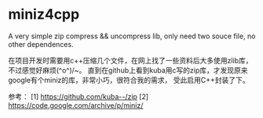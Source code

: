 # miniz4cpp
A very simple zip compress &amp;&amp; uncompress lib, only need two souce file, no other dependences.

在项目开发时需要用c++压缩几个文件，在网上找了一些资料后大多使用zlib库，不过感觉好麻烦\(^o^)/~。
直到在github上看到kuba用c写的zip库，才发现原来google有个miniz的库，非常小巧，很符合我的需求，
受此启用C++封装了下。

参考：
[1] https://github.com/kuba--/zip
[2] https://code.google.com/archive/p/miniz/
